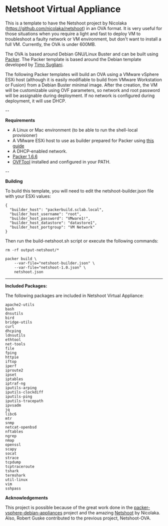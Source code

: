 # Netshoot Virtual Appliance


This is a template to have the Netshoot project by Nicolaka (https://github.com/nicolaka/netshoot) in an OVA format. It is very useful for those situations when you require a light and fast to deploy VM to troubleshoot a faulty network or VM environment, but don't want to install a full VM. Currently, the OVA is under 600MB.

The OVA is based around Debian GNU/Linux Buster and can be built using [Packer](https://www.packer.io). The Packer template is based around the Debian template developed by [Timo Sugliani](https://github.com/tsugliani/packer-vsphere-debian-appliances). 

The following Packer templates will build an OVA using a VMware vSphere ESXi host (although it is easily modifiable to build from VMware Workstation or Fusion) from a Debian Buster minimal image. After the creation, the VM will be customizable using OVF parameters, so network and root password will be assignable during deployment. If no network is configured during deployment, it will use DHCP.


--

**Requirements**

- A Linux or Mac environment (to be able to run the shell-local provisioner)
- A VMware ESXi host to use as builder prepared for Packer using [this guide](https://nickcharlton.net/posts/using-packer-esxi-6.html) 
- A DHCP-enabled network.
- [Packer 1.6.6](https://www.packer.io/downloads)
- [OVFTool](https://www.vmware.com/support/developer/ovf/) installed and configured in your PATH.

--

**Building**

To build this template, you will need to edit the netshoot-builder.json file with your ESXi values:


```
{
  "builder_host": "packerbuild.sclab.local",
  "builder_host_username": "root",
  "builder_host_password": "VMware1!",
  "builder_host_datastore": "datastore1",
  "builder_host_portgroup": "VM Network"
}
```


Then run the build-netshoot.sh script or execute the following commands:

```
rm -rf output-netshoot/*

packer build \
    --var-file="netshoot-builder.json" \
    --var-file="netshoot-1.0.json" \
    netshoot.json
```

---


**Included Packages:**

The following packages are included in Netshoot Virtual Appliance:

```
apache2-utils
bash
dnsutils
bird
bridge-utils
curl
dhcping
ldnsutils
ethtool
net-tools
file
fping
httpie
iftop
iperf
iproute2
ipset
iptables
iptraf-ng
iputils-arping
iputils-clockdiff
iputils-ping
iputils-tracepath
ipvsadm
jq
libc6
mtr
snmp
netcat-openbsd
nftables
ngrep
nmap
openssl
scapy
socat
strace
tcpdump
tcptraceroute
tshark
termshark
util-linux
vim
sshpass
```


**Acknowledgements**


This project is possible because of the great work done in the [packer-vsphere-debian-appliances](https://github.com/tsugliani/packer-vsphere-debian-appliances) project and the amazing [Netshoot](https://github.com/nicolaka/netshoot) by Nicolaka. Also, Robert Guske contributed to the previous project, Netshoot-OVA.

